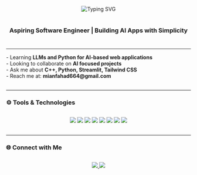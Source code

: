 <p align="center">
  <img 
    src="https://readme-typing-svg.demolab.com?font=Fira+Code&weight=700&pause=1000&color=06B6D6&center=true&vCenter=true&width=800&height=100&size=32&hide_cursor=false&lines=Hi+I'm+Muhammad+Fahad;AI+Web+App+Developer;Python+%7C+Streamlit+Enthusiast;DSA+Lover+%26+Problem+Solver;C%2B%2B+Developer,Bash+Scripting" 
    alt="Typing SVG" 
  />
</p>


<h3 align="center" style="margin-top: 40px; margin-bottom: 40px;">Aspiring Software Engineer | Building AI Apps with Simplicity</h3>

---

<div style="margin-bottom: 30px;">
- Learning <b>LLMs and Python for AI-based web applications</b><br>
- Looking to collaborate on <b>AI focused projects</b><br>
- Ask me about <b>C++, Python, Streamlit, Tailwind CSS</b><br>
- Reach me at: <b>mianfahad664@gmail.com</b>
</div>

---

### ⚙️ Tools & Technologies
<p align="center" style="margin-top: 30px; margin-bottom: 30px;">
  <img src="https://img.shields.io/badge/C++-00599C?style=for-the-badge&logo=cplusplus&logoColor=white"/>
  <img src="https://img.shields.io/badge/Python-3776AB?style=for-the-badge&logo=python&logoColor=white"/>
  <img src="https://img.shields.io/badge/Flask-000000?style=for-the-badge&logo=flask&logoColor=white"/>
  <img src="https://img.shields.io/badge/FastAPI-009688?style=for-the-badge&logo=fastapi&logoColor=white"/>
  <img src="https://img.shields.io/badge/Streamlit-FF4B4B?style=for-the-badge&logo=streamlit&logoColor=white"/>
  <img src="https://img.shields.io/badge/TailwindCSS-06B6D4?style=for-the-badge&logo=tailwind-css&logoColor=white"/>
  <img src="https://img.shields.io/badge/Replit-667881?style=for-the-badge&logo=replit&logoColor=white"/>
  <img src="https://img.shields.io/badge/Assembly-6E4C13?style=for-the-badge&logoColor=white"/>
</p>

---

### 🌐 Connect with Me
<p align="center" style="margin-top: 30px;">
  <a href="https://www.linkedin.com/in/muhammad-fahad-136436291" target="_blank">
    <img src="https://img.shields.io/badge/LinkedIn-0A66C2?style=for-the-badge&logo=linkedin&logoColor=white"/>
  </a>
  <a href="mailto:mianfahad664@gmail.com">
    <img src="https://img.shields.io/badge/Gmail-EA4335?style=for-the-badge&logo=gmail&logoColor=white"/>
  </a>
</p>
